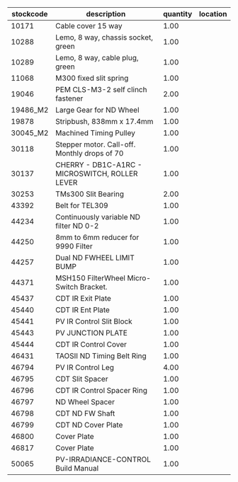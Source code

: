 |stockcode|description|quantity|location|
|---------|-----------|--------|--------|
|10171|Cable cover 15 way|1.00||
|10288|Lemo, 8 way, chassis socket, green|1.00||
|10289|Lemo, 8 way, cable plug, green|1.00||
|11068|M300 fixed slit spring|1.00||
|19046|PEM CLS-M3-2 self clinch fastener|2.00||
|19486_M2|Large Gear for ND Wheel|1.00||
|19878|Stripbush, 838mm x 17.4mm|1.00||
|30045_M2|Machined Timing Pulley|1.00||
|30118|Stepper motor.  Call-off.  Monthly drops of 70|1.00||
|30137|CHERRY - DB1C-A1RC - MICROSWITCH, ROLLER LEVER|1.00||
|30253|TMs300 Slit Bearing|2.00||
|43392|Belt for TEL309|1.00||
|44234|Continuously variable ND filter ND 0-2|1.00||
|44250|8mm to 6mm reducer for 9990 Filter|1.00||
|44257|Dual ND  FWHEEL LIMIT BUMP|1.00||
|44371|MSH150 FilterWheel Micro-Switch Bracket.|1.00||
|45437|CDT IR Exit Plate|1.00||
|45440|CDT IR Ent Plate|1.00||
|45441|PV IR Control Slit Block|1.00||
|45443|PV JUNCTION PLATE|1.00||
|45444|CDT IR Control Cover|1.00||
|46431|TAOSII ND Timing Belt Ring|1.00||
|46794|PV IR Control Leg|4.00||
|46795|CDT Slit Spacer|1.00||
|46796|CDT IR Control Spacer Ring|1.00||
|46797|ND Wheel Spacer|1.00||
|46798|CDT ND FW Shaft|1.00||
|46799|CDT ND Cover Plate|1.00||
|46800|Cover Plate|1.00||
|46817|Cover Plate|1.00||
|50065|PV-IRRADIANCE-CONTROL Build Manual|1.00||
